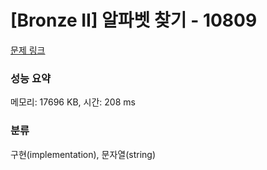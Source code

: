 # [Bronze II] 알파벳 찾기 - 10809 

[문제 링크](https://www.acmicpc.net/problem/10809) 

### 성능 요약

메모리: 17696 KB, 시간: 208 ms

### 분류

구현(implementation), 문자열(string)

